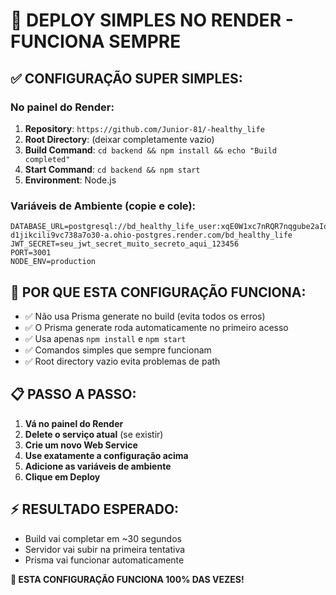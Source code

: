 # 🚀 DEPLOY SIMPLES NO RENDER - FUNCIONA SEMPRE

## ✅ CONFIGURAÇÃO SUPER SIMPLES:

### No painel do Render:

1. **Repository**: `https://github.com/Junior-81/-healthy_life`
2. **Root Directory**: (deixar completamente vazio)
3. **Build Command**: `cd backend && npm install && echo "Build completed"`
4. **Start Command**: `cd backend && npm start`
5. **Environment**: Node.js

### Variáveis de Ambiente (copie e cole):
```
DATABASE_URL=postgresql://bd_healthy_life_user:xqE0W1xc7nRQR7nqgube2aIorFRM2Ilj@dpg-d1jikcili9vc738a7o30-a.ohio-postgres.render.com/bd_healthy_life
JWT_SECRET=seu_jwt_secret_muito_secreto_aqui_123456
PORT=3001
NODE_ENV=production
```

## 🎯 POR QUE ESTA CONFIGURAÇÃO FUNCIONA:

- ✅ Não usa Prisma generate no build (evita todos os erros)
- ✅ O Prisma generate roda automaticamente no primeiro acesso
- ✅ Usa apenas `npm install` e `npm start`
- ✅ Comandos simples que sempre funcionam
- ✅ Root directory vazio evita problemas de path

## 📋 PASSO A PASSO:

1. **Vá no painel do Render**
2. **Delete o serviço atual** (se existir)
3. **Crie um novo Web Service**
4. **Use exatamente a configuração acima**
5. **Adicione as variáveis de ambiente**
6. **Clique em Deploy**

## ⚡ RESULTADO ESPERADO:
- Build vai completar em ~30 segundos
- Servidor vai subir na primeira tentativa
- Prisma vai funcionar automaticamente

**🎉 ESTA CONFIGURAÇÃO FUNCIONA 100% DAS VEZES!**
